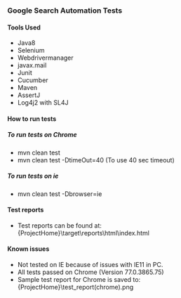 ### Google Search Automation Tests

#### Tools Used
- Java8
- Selenium
- Webdrivermanager
- javax.mail
- Junit
- Cucumber
- Maven
- AssertJ
- Log4j2 with SL4J

#### How to run tests

##### To run tests on Chrome
- mvn clean test
- mvn clean test -DtimeOut=40 (To use 40 sec timeout)

##### To run tests on ie
- mvn clean test -Dbrowser=ie

#### Test reports
- Test reports can be found at: {ProjectHome}\target\reports\html\index.html

#### Known issues
- Not tested on IE because of issues with IE11 in PC. 
- All tests passed on Chrome (Version 77.0.3865.75)
- Sample test report for Chrome is saved to: {ProjectHome}\test_report(chrome).png

